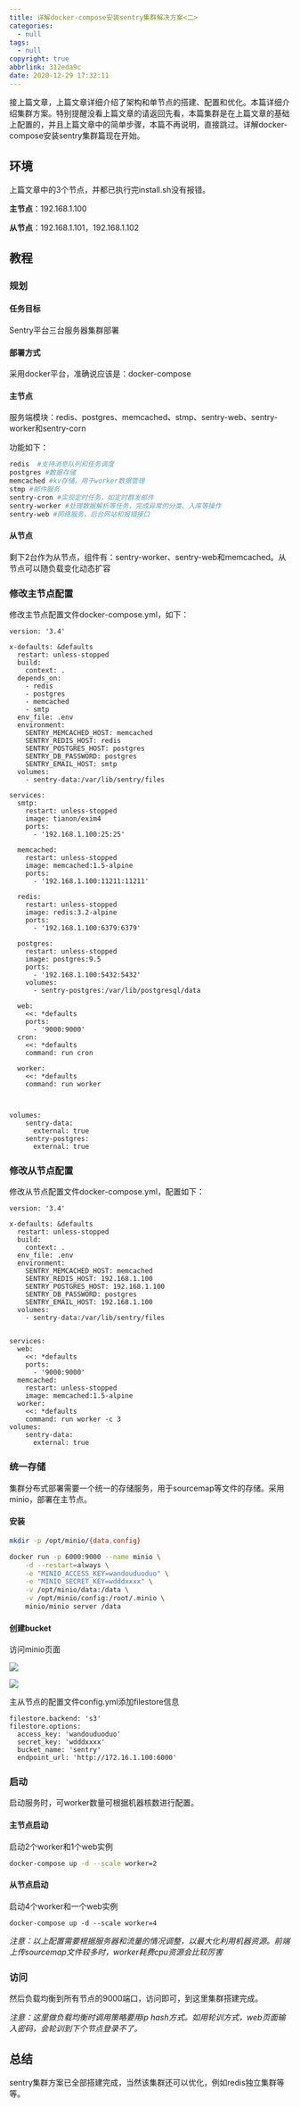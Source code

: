 ```yaml
---
title: 详解docker-compose安装sentry集群解决方案<二>
categories:
  - null
tags:
  - null
copyright: true
abbrlink: 312eda9c
date: 2020-12-29 17:32:11
---
```


接上篇文章，上篇文章详细介绍了架构和单节点的搭建、配置和优化。本篇详细介绍集群方案。特别提醒没看上篇文章的请返回先看，本篇集群是在上篇文章的基础上配置的，并且上篇文章中的简单步骤，本篇不再说明，直接跳过。详解docker-compose安装sentry集群篇现在开始。



<!--more-->

## 环境

上篇文章中的3个节点，并都已执行完install.sh没有报错。

**主节点**：192.168.1.100

**从节点**：192.168.1.101，192.168.1.102



## 教程

### 规划

#### **任务目标**

Sentry平台三台服务器集群部署

#### **部署方式**

采用docker平台，准确说应该是：docker-compose



#### 主节点

服务端模块：redis、postgres、memcached、stmp、sentry-web、sentry-worker和sentry-corn

功能如下：

```bash
redis  #支持消息队列和任务调度
postgres #数据存储
memcached #kv存储，用于worker数据管理
stmp #邮件服务
sentry-cron #实现定时任务，如定时群发邮件
sentry-worker #处理数据解析等任务，完成异常的分类、入库等操作
sentry-web #网络服务，后台网站和报错接口
```

#### 从节点

剩下2台作为从节点，组件有：sentry-worker、sentry-web和memcached。从节点可以随负载变化动态扩容

### 修改主节点配置

修改主节点配置文件docker-compose.yml，如下：

```text
version: '3.4'

x-defaults: &defaults
  restart: unless-stopped
  build:
    context: .
  depends_on:
    - redis
    - postgres
    - memcached
    - smtp
  env_file: .env
  environment:
    SENTRY_MEMCACHED_HOST: memcached
    SENTRY_REDIS_HOST: redis
    SENTRY_POSTGRES_HOST: postgres
    SENTRY_DB_PASSWORD: postgres
    SENTRY_EMAIL_HOST: smtp
  volumes:
    - sentry-data:/var/lib/sentry/files

services:
  smtp:
    restart: unless-stopped
    image: tianon/exim4
    ports:
      - '192.168.1.100:25:25'

  memcached:
    restart: unless-stopped
    image: memcached:1.5-alpine
    ports:
      - '192.168.1.100:11211:11211'

  redis:
    restart: unless-stopped
    image: redis:3.2-alpine
    ports:
      - '192.168.1.100:6379:6379'

  postgres:
    restart: unless-stopped
    image: postgres:9.5
    ports:
      - '192.168.1.100:5432:5432'
    volumes:
      - sentry-postgres:/var/lib/postgresql/data

  web:
    <<: *defaults
    ports:
      - '9000:9000'
  cron:
    <<: *defaults
    command: run cron

  worker:
    <<: *defaults
    command: run worker
   


volumes:
    sentry-data:
      external: true
    sentry-postgres:
      external: true
```

### 修改从节点配置

修改从节点配置文件docker-compose.yml，配置如下：

```text
version: '3.4'

x-defaults: &defaults
  restart: unless-stopped
  build:
    context: .
  env_file: .env
  environment:
    SENTRY_MEMCACHED_HOST: memcached
    SENTRY_REDIS_HOST: 192.168.1.100
    SENTRY_POSTGRES_HOST: 192.168.1.100
    SENTRY_DB_PASSWORD: postgres
    SENTRY_EMAIL_HOST: 192.168.1.100
  volumes:
    - sentry-data:/var/lib/sentry/files


services:
  web:
    <<: *defaults
    ports:
      - '9000:9000'
  memcached:
    restart: unless-stopped
    image: memcached:1.5-alpine
  worker:
    <<: *defaults
    command: run worker -c 3
volumes:
    sentry-data:
      external: true
```

### 统一存储

集群分布式部署需要一个统一的存储服务，用于sourcemap等文件的存储。采用minio，部署在主节点。

#### 安装

```bash
mkdir -p /opt/minio/{data,config}

docker run -p 6000:9000 --name minio \
    -d --restart=always \
    -e "MINIO_ACCESS_KEY=wandouduoduo" \
    -e "MINIO_SECRET_KEY=wdddxxxx" \
    -v /opt/minio/data:/data \
    -v /opt/minio/config:/root/.minio \
    minio/minio server /data
```

#### 创建bucket

访问minio页面

![](详解docker-compose安装sentry集群解决方案-二/1.png)

![](详解docker-compose安装sentry集群解决方案-二/2.png)

主从节点的配置文件config.yml添加filestore信息

```text
filestore.backend: 's3'
filestore.options:
  access_key: 'wandouduoduo'
  secret_key: 'wdddxxxx'
  bucket_name: 'sentry'
  endpoint_url: 'http://172.16.1.100:6000'
```

### 启动

启动服务时，可worker数量可根据机器核数进行配置。

#### 主节点启动

启动2个worker和1个web实例

```bash
docker-compose up -d --scale worker=2
```

#### 从节点启动

启动4个worker和一个web实例 

```
docker-compose up -d --scale worker=4
```

*注意：以上配置需要根据服务器和流量的情况调整，以最大化利用机器资源。前端上传sourcemap文件较多时，worker耗费cpu资源会比较厉害*

### 访问

然后负载均衡到所有节点的9000端口，访问即可，到这里集群搭建完成。

*注意：这里做负载均衡时调用策略要用ip  hash方式。如用轮训方式，web页面输入密码，会轮训到下个节点登录不了。*



## 总结

sentry集群方案已全部搭建完成，当然该集群还可以优化，例如redis独立集群等等。